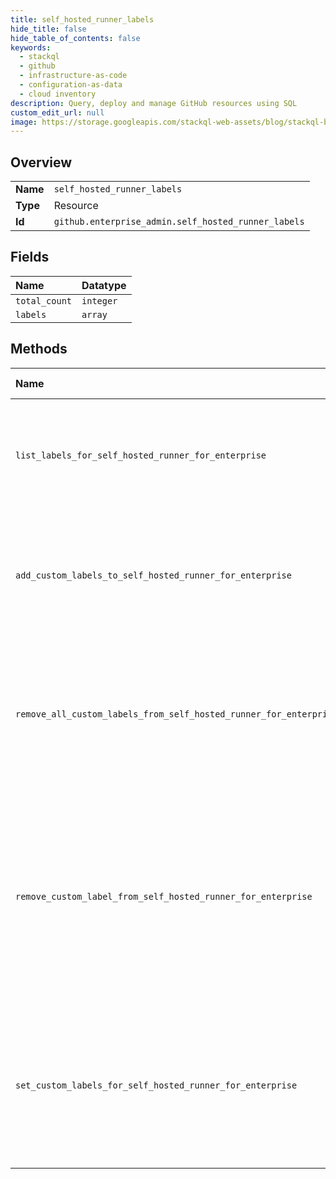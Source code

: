 ```yaml
---
title: self_hosted_runner_labels
hide_title: false
hide_table_of_contents: false
keywords:
  - stackql
  - github
  - infrastructure-as-code
  - configuration-as-data
  - cloud inventory
description: Query, deploy and manage GitHub resources using SQL
custom_edit_url: null
image: https://storage.googleapis.com/stackql-web-assets/blog/stackql-blog-post-featured-image.png
---
```

  
    

## Overview
<table><tbody>
<tr><td><b>Name</b></td><td><code>self_hosted_runner_labels</code></td></tr>
<tr><td><b>Type</b></td><td>Resource</td></tr>
<tr><td><b>Id</b></td><td><code>github.enterprise_admin.self_hosted_runner_labels</code></td></tr>
</tbody></table>

## Fields
| Name | Datatype |
|:-----|:---------|
| `total_count` | `integer` |
| `labels` | `array` |
## Methods
| Name | Accessible by | Required Params | Description |
|:-----|:--------------|:----------------|:------------|
| `list_labels_for_self_hosted_runner_for_enterprise` | `SELECT` | `enterprise, runner_id` | Lists all labels for a self-hosted runner configured in an enterprise.<br /><br />You must authenticate using an access token with the `manage_runners:enterprise` scope to use this endpoint. |
| `add_custom_labels_to_self_hosted_runner_for_enterprise` | `INSERT` | `enterprise, runner_id, data__labels` | Add custom labels to a self-hosted runner configured in an enterprise.<br /><br />You must authenticate using an access token with the `manage_runners:enterprise` scope to use this endpoint. |
| `remove_all_custom_labels_from_self_hosted_runner_for_enterprise` | `DELETE` | `enterprise, runner_id` | Remove all custom labels from a self-hosted runner configured in an<br />enterprise. Returns the remaining read-only labels from the runner.<br /><br />You must authenticate using an access token with the `manage_runners:enterprise` scope to use this endpoint. |
| `remove_custom_label_from_self_hosted_runner_for_enterprise` | `DELETE` | `enterprise, name, runner_id` | Remove a custom label from a self-hosted runner configured<br />in an enterprise. Returns the remaining labels from the runner.<br /><br />This endpoint returns a `404 Not Found` status if the custom label is not<br />present on the runner.<br /><br />You must authenticate using an access token with the `manage_runners:enterprise` scope to use this endpoint. |
| `set_custom_labels_for_self_hosted_runner_for_enterprise` | `EXEC` | `enterprise, runner_id, data__labels` | Remove all previous custom labels and set the new custom labels for a specific<br />self-hosted runner configured in an enterprise.<br /><br />You must authenticate using an access token with the `manage_runners:enterprise` scope to use this endpoint. |
